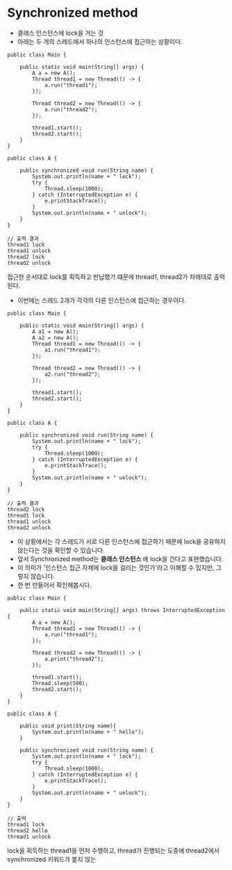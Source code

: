 <h1> Synchronized method </h1>

- 클래스 인스턴스에 lock을 거는 것
- 아래는 두 개의 스레드에서 하나의 인스턴스에 접근하는 상황이다.

```
public class Main {

    public static void main(String[] args) {
        A a = new A();
        Thread thread1 = new Thread(() -> {
            a.run("thread1");
        });

        Thread thread2 = new Thread(() -> {
            a.run("thread2");
        });

        thread1.start();
        thread2.start();
    }
}
```

```
public class A {

    public synchronized void run(String name) {
        System.out.println(name + " lock");
        try {
            Thread.sleep(1000);
        } catch (InterruptedException e) {
            e.printStackTrace();
        }
        System.out.println(name + " unlock");
    }
}
```

```
// 출력 결과
thread1 lock
thread1 unlock
thread2 lock
thread2 unlock
```
접근한 순서대로 lock를 획득하고 반납했기 떄문에 thread1, thread2가 차례대로 출력된다.

- 이번에는 스레드 2개가 각각의 다른 인스턴스에 접근하는 경우이다.
```
public class Main {

    public static void main(String[] args) {
        A a1 = new A();
        A a2 = new A();
        Thread thread1 = new Thread(() -> {
            a1.run("thread1");
        });

        Thread thread2 = new Thread(() -> {
            a2.run("thread2");
        });

        thread1.start();
        thread2.start();
    }
}
```
```
public class A {

    public synchronized void run(String name) {
        System.out.println(name + " lock");
        try {
            Thread.sleep(1000);
        } catch (InterruptedException e) {
            e.printStackTrace();
        }
        System.out.println(name + " unlock");
    }
}
```
```
// 출력 결과
thread2 lock
thread1 lock
thread1 unlock
thread2 unlock
```

- 이 상황에서는 각 스레드가 서로 다른 인스턴스에 접근하기 때문에 lock을 공유하지 않는다는 것을 확인할 수 있습니다.
- 앞서 Synchronized method는 <b> 클래스 인스턴스 </b>에 lock을 건다고 표현했습니다.
- 이 의미가 '인스턴스 접근 자체에 lock을 걸리는 것인가'라고 이해할 수 있지만, 그렇지 않습니다.
- 한 번 만들어서 확인해봅시다.

```
public class Main {

    public static void main(String[] args) throws InterruptedException {
        A a = new A();
        Thread thread1 = new Thread(() -> {
            a.run("thread1");
        });

        Thread thread2 = new Thread(() -> {
            a.print("thread2");
        });

        thread1.start();
        Thread.sleep(500);
        thread2.start();
    }
}
```
```
public class A {

    public void print(String name){
        System.out.println(name + " hello");
    }

    public synchronized void run(String name) {
        System.out.println(name + " lock");
        try {
            Thread.sleep(1000);
        } catch (InterruptedException e) {
            e.printStackTrace();
        }
        System.out.println(name + " unlock");
    }
}
```
```
// 출력
thread1 lock
thread2 hello
thread1 unlock
```
lock을 획득하는 thread1을 먼저 수행하고, thread가 진행되는 도중에 thread2에서 synchronized 키워드가 붙지 않는
